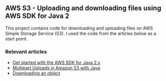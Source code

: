 ## AWS S3 - Uploading and downloading files using AWS SDK for Java 2

This project contains code for downloading and uploading files on AWS Simple Storage Service (S3). I used the code from the articles below as a start point.

### Relevant articles

- [Get started with the AWS SDK for Java 2.x](https://docs.aws.amazon.com/sdk-for-java/latest/developer-guide/get-started.html)
- [Multipart Uploads in Amazon S3 with Java](https://www.baeldung.com/aws-s3-multipart-upload)
- [Downloading an object](https://docs.aws.amazon.com/AmazonS3/latest/userguide/download-objects.html)
